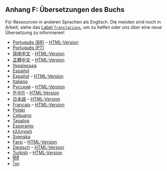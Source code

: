 ## Anhang F: Übersetzungen des Buchs

Für Ressourcen in anderen Sprachen als Englisch. Die meisten sind noch in
Arbeit; siehe das [Label `Translations`][label], um zu helfen oder uns über
eine neue Übersetzung zu informieren!

[label]: https://github.com/rust-lang/book/issues?q=is%3Aopen+is%3Aissue+label%3ATranslations

- [Português (BR)](https://github.com/rust-br/rust-book-pt-br)
  &ndash; [HTML-Version](https://rust-br.github.io/rust-book-pt-br/)
- [Português (PT)](https://github.com/nunojesus/rust-book-pt-pt)
- [简体中文](https://github.com/KaiserY/trpl-zh-cn)
  &ndash; [HTML-Version](https://kaisery.github.io/trpl-zh-cn/)
- [正體中文](https://github.com/rust-tw/book-tw)
  &ndash; [HTML-Version](https://rust-lang.tw/book-tw/)
- [Українська](https://github.com/pavloslav/rust-book-uk-ua)
- [Español](https://github.com/thecodix/book) 
- [Español](https://github.com/ManRR/rust-book-es)
  &ndash; [HTML-Version](https://doc.rust-lang.ru/book/)
- [Italiano](https://github.com/Ciro-Fusco/book_it)
- [Русский](https://github.com/rust-lang-ru/book)
  &ndash; [HTML-Version](https://doc.rust-lang.ru/book/)
- [한국어](https://github.com/rinthel/rust-lang-book-ko)
  &ndash; [HTML-Version](https://rinthel.github.io/rust-lang-book-ko/)
- [日本語](https://github.com/rust-lang-ja/book-ja)
  &ndash; [HTML-Version](https://doc.rust-jp.rs/book/second-edition/)
- [Français](https://github.com/Jimskapt/rust-book-fr)
  &ndash; [HTML-Version](https://jimskapt.github.io/rust-book-fr/)
- [Polski](https://github.com/paytchoo/book-pl)
- [Cebuano](https://github.com/agentzero1/book)
- [Tagalog](https://github.com/josephace135/book)
- [Esperanto](https://github.com/psychoslave/Rust-libro)
- [ελληνική](https://github.com/TChatzigiannakis/rust-book-greek)
- [Svenska](https://github.com/sebras/book)
- [Farsi](https://github.com/pomokhtari/rust-book-fa)
  &ndash; [HTML-Version](https://pouriamokhtari.ir/rust-book-fa/)
- [Deutsch](https://github.com/rust-lang-de/rustbook-de)
  &ndash; [HTML-Version](https://rust-lang-de.github.io/rustbook-de/)
- [Turkish](https://github.com/RustDili/dokuman/tree/master/ceviriler)
  &ndash; [HTML-Version](https://rustdili.github.io/)
- [हिंदी](https://github.com/venkatarun95/rust-book-hindi)
- [ไทย](https://github.com/rust-lang-th/book-th)